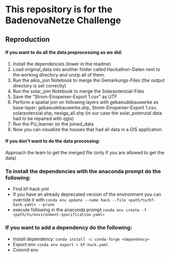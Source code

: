 # This repository is for the BadenovaNetze Challenge

## Reproduction
#### If you want to do all the data preprocessing as we did:
1. Install the dependencies (lower in the readme)
3. Load original_data into another folder called Hackathon-Daten next to the working directory and unzip all of them.
4. Run the alkis_join Notebook to merge the Gemarkungs-Files (the output directory is set correctly)
5. Run the solar_join Notebook to merge the Solarpotenzial-Files
6. Save the "Strom-Einspeiser-Export 1.csv" as UTF
7. Perform a spatial join on following layers with gebaeudebauwerke as base-layer: gebaeudebauwerke.shp, Strom-Einspeiser-Export 1.csv, solarpotenzial.shp, nexiga_all.shp (in our case the solar_potenzial data had to be repaired with qgis)
8. Run the PU_learner on the joined_data
9. Now you can visualize the houses that had all data in a GIS application

#### If you don't want to do the data processing:
Approach the team to get the merged file (only if you are allowed to get the data)

### To install the dependencies with the anaconda prompt do the following:
- Find bf-hack.yml
- If you have an already deprecated version of the environment you can override it with `conda env update --name hack --file <path/to/bf-hack.yaml> --prune`
- execute following in the anaconda prompt `conda env create -f <path/to/environment-specification.yaml>`
  
### If you want to add a dependency do the following:
- Install dependency: `conda install -c conda-forge <dependency>`
- Export env `conda env export > bf-hack.yaml`
- Commit env
